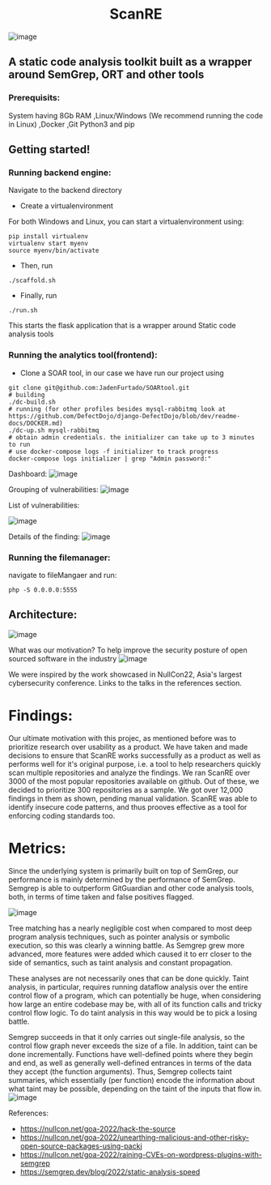 <h1 align="center">ScanRE</h1>

![image](https://user-images.githubusercontent.com/52862591/234078731-eeb0144e-e945-435c-a865-e8e724d5d32b.png)

## A static code analysis toolkit built as a wrapper around SemGrep, ORT and other tools

### Prerequisits:
System having 8Gb RAM
,Linux/Windows (We recommend running the code in Linux)
,Docker
,Git
Python3 and pip

## Getting started!

### Running backend engine:
Navigate to the backend directory

- Create a virtualenvironment

For both Windows and Linux, you can start a virtualenvironment using: 
```
pip install virtualenv
virtualenv start myenv
source myenv/bin/activate
```

- Then, run 
```
./scaffold.sh
```
- Finally, run 
```
./run.sh
```

This starts the flask application that is a wrapper around Static code analysis tools

### Running the analytics tool(frontend):

- Clone a SOAR tool, in our case we have run our project using 
```
git clone git@github.com:JadenFurtado/SOARtool.git
# building
./dc-build.sh
# running (for other profiles besides mysql-rabbitmq look at https://github.com/DefectDojo/django-DefectDojo/blob/dev/readme-docs/DOCKER.md)
./dc-up.sh mysql-rabbitmq
# obtain admin credentials. the initializer can take up to 3 minutes to run
# use docker-compose logs -f initializer to track progress
docker-compose logs initializer | grep "Admin password:"
```
Dashboard:
![image](https://user-images.githubusercontent.com/52862591/234080979-0d4e7c8c-6627-437c-b375-f9b6e7752b73.png)

Grouping of vulnerabilities:
![image](https://user-images.githubusercontent.com/52862591/234081193-cd745d99-25c0-4d6d-95c7-c136e4448dda.png)

List of vulnerabilities:

![image](https://user-images.githubusercontent.com/52862591/234081368-c22ec05e-2e1e-420c-9675-e9823f007265.png)

Details of the finding:
![image](https://user-images.githubusercontent.com/52862591/234084081-7ab67248-5b01-4498-b8c6-d51ffd444153.png)


### Running the filemanager:

navigate to fileMangaer and run:
```
php -S 0.0.0.0:5555
```
## Architecture:

![image](https://user-images.githubusercontent.com/52862591/234079664-1aa1abee-299b-4b78-bbee-e027da26119a.png)

What was our motivation?
To help improve the security posture of open sourced software in the industry
![image](https://user-images.githubusercontent.com/52862591/234079995-43c5a83b-a1cc-420b-838c-1f0e86343d93.png)

We were inspired by the work showcased in NullCon22, Asia's largest cybersecurity conference. Links to the talks in the references section.

# Findings:
Our ultimate motivation with this projec, as mentioned before was to prioritize research over usability as a product. We have taken and made decisions to ensure that ScanRE works successfully as a product as well as performs well for it's original purpose, i.e. a tool to help researchers quickly scan multiple repositories and analyze the findings. We ran ScanRE over 3000 of the most popular repositories available on github. Out of these, we decided to prioritize 300 repositories as a sample. We got over 12,000 findings in them as shown, pending manual validation. ScanRE was able to identify insecure code patterns, and thus prooves effective as a tool for enforcing coding standards too. 

# Metrics:
Since the underlying system is primarily built on top of SemGrep, our performance is mainly determined by the performance of SemGrep. Semgrep is able to outperform GitGuardian and other code analysis tools, both, in terms of time taken and false positives flagged.

![image](https://user-images.githubusercontent.com/52862591/234083312-6bc6cec7-0312-45ef-ab36-a55b3f381efd.png)

Tree matching has a nearly negligible cost when compared to most deep program analysis techniques, such as pointer analysis or symbolic execution, so this was clearly a winning battle. As Semgrep grew more advanced, more features were added which caused it to err closer to the side of semantics, such as taint analysis and constant propagation.

These analyses are not necessarily ones that can be done quickly. Taint analysis, in particular, requires running dataflow analysis over the entire control flow of a program, which can potentially be huge, when considering how large an entire codebase may be, with all of its function calls and tricky control flow logic. To do taint analysis in this way would be to pick a losing battle.

Semgrep succeeds in that it only carries out single-file analysis, so the control flow graph never exceeds the size of a file. In addition, taint can be done incrementally. Functions have well-defined points where they begin and end, as well as generally well-defined entrances in terms of the data they accept (the function arguments). Thus, Semgrep collects taint summaries, which essentially (per function) encode the information about what taint may be possible, depending on the taint of the inputs that flow in.
![image](https://user-images.githubusercontent.com/52862591/234083232-4af327b3-5f37-4611-af16-237a73a128d6.png)

References:

* https://nullcon.net/goa-2022/hack-the-source
* https://nullcon.net/goa-2022/unearthing-malicious-and-other-risky-open-source-packages-using-packj
* https://nullcon.net/goa-2022/raining-CVEs-on-wordpress-plugins-with-semgrep
* https://semgrep.dev/blog/2022/static-analysis-speed
